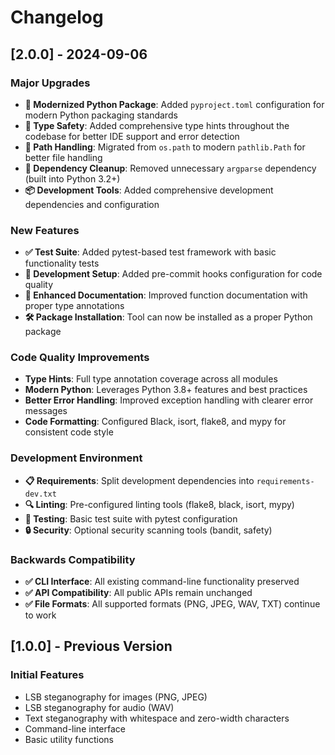 # Changelog

## [2.0.0] - 2024-09-06

### Major Upgrades
- **🔄 Modernized Python Package**: Added `pyproject.toml` configuration for modern Python packaging standards
- **🎯 Type Safety**: Added comprehensive type hints throughout the codebase for better IDE support and error detection
- **📁 Path Handling**: Migrated from `os.path` to modern `pathlib.Path` for better file handling
- **🧹 Dependency Cleanup**: Removed unnecessary `argparse` dependency (built into Python 3.2+)
- **📦 Development Tools**: Added comprehensive development dependencies and configuration

### New Features
- **✅ Test Suite**: Added pytest-based test framework with basic functionality tests
- **🔧 Development Setup**: Added pre-commit hooks configuration for code quality
- **📝 Enhanced Documentation**: Improved function documentation with proper type annotations
- **🛠️ Package Installation**: Tool can now be installed as a proper Python package

### Code Quality Improvements
- **Type Hints**: Full type annotation coverage across all modules
- **Modern Python**: Leverages Python 3.8+ features and best practices  
- **Better Error Handling**: Improved exception handling with clearer error messages
- **Code Formatting**: Configured Black, isort, flake8, and mypy for consistent code style

### Development Environment
- **📋 Requirements**: Split development dependencies into `requirements-dev.txt`
- **🔍 Linting**: Pre-configured linting tools (flake8, black, isort, mypy)
- **🧪 Testing**: Basic test suite with pytest configuration
- **🔒 Security**: Optional security scanning tools (bandit, safety)

### Backwards Compatibility
- **✅ CLI Interface**: All existing command-line functionality preserved
- **✅ API Compatibility**: All public APIs remain unchanged
- **✅ File Formats**: All supported formats (PNG, JPEG, WAV, TXT) continue to work

## [1.0.0] - Previous Version

### Initial Features
- LSB steganography for images (PNG, JPEG)
- LSB steganography for audio (WAV)  
- Text steganography with whitespace and zero-width characters
- Command-line interface
- Basic utility functions